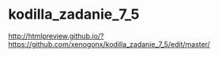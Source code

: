 # kodilla_zadanie_7_5
http://htmlpreview.github.io/?https://github.com/xenogonx/kodilla_zadanie_7_5/edit/master/
